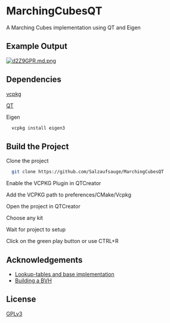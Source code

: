 
# MarchingCubesQT

A Marching Cubes implementation using QT and Eigen




## Example Output

[![d2Z9GPR.md.png](https://iili.io/d2Z9GPR.md.png)](https://freeimage.host/i/d2Z9GPR)


## Dependencies

[vcpkg](https://vcpkg.io/en/)

[QT](https://www.qt.io/download-open-source)

Eigen

```bash
  vcpkg install eigen3
```
## Build the Project

Clone the project

```bash
  git clone https://github.com/Salzaufsauge/MarchingCubesQT
```

Enable the VCPKG Plugin in QTCreator

Add the VCPKG path to preferences/CMake/Vcpkg

Open the project in QTCreator

Choose any kit

Wait for project to setup

Click on the green play button or use CTRL+R





## Acknowledgements

 - [Lookup-tables and base implementation](https://paulbourke.net/geometry/polygonise/)
 - [Building a BVH](https://jacco.ompf2.com/2022/04/13/how-to-build-a-bvh-part-1-basics/)


## License

[GPLv3](https://choosealicense.com/licenses/gpl-3.0/)


